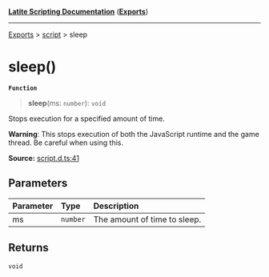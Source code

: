 [**Latite Scripting Documentation**](../../README.md) ([**Exports**](../../exports.md))

---

[Exports](../../exports.md) > [script](../index.md) > sleep

# sleep()

**`Function`**

> **sleep**(ms: `number`): `void`

Stops execution for a specified amount of time.

**Warning**: This stops execution of both the JavaScript runtime and the game thread. Be careful when using this.

**Source:** [script.d.ts:41](https://github.com/LatiteScripting/latitescripting.github.io/blob/eee19f3/definitions/script.d.ts#L41)

## Parameters

| Parameter | Type     | Description                  |
| :-------- | :------- | :--------------------------- |
| ms        | `number` | The amount of time to sleep. |

## Returns

`void`
